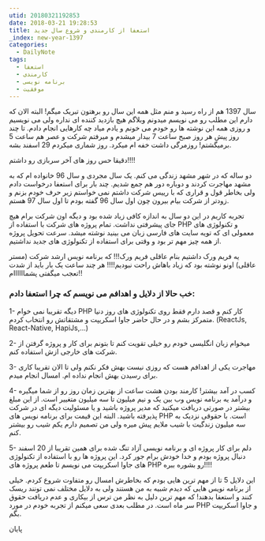```yaml
---
utid: 20180321192853
date: 2018-03-21 19:28:53
title: استعفا از کارمندی و شروع سال جدید
_index: new-year-1397
categories:
  - DailyNote
tags:
  - استعفا
  - کارمندی
  - برنامه نویسی
  - موفقیت
---
```

سال 1397 هم از راه رسید و منم مثل همه این سال رو برهتون تبریک میگم! البته الان که دارم این مطلب رو می نویسم میدونم وبلاگم هیچ بازدید کننده ای نداره ولی می نویسیم و روزی همه این نوشته ها رو خودم می خونم و یادم میاد چه کارهایی انجام دادم.
تا چند روز پیش هر روز صبح ساعت 7 بیدار میشدم و میرفتم شرکت و عصر هم ساعت 5 برمیگشتم! روزمرگی داشت خفه ام میکرد. روز شماری میکردم 29 اسفند بشه.

دقیقا حس روز های آخر سربازی رو داشتم!!!!

دو ساله که در شهر مشهد زندگی می کنم. یک سال مجردی و سال 96 خانواده ام که به مشهد مهاجرت کردند و دوباره دور هم جمع شدیم. چند بار برای استعفا درخواست دادم ولی بخاطر قول و قراری که با رییس شرکت داشتم نمی خواستم زیر حرف خودم بزنم و زودتر از شرکت بیام بیرون چون اول سال 96 گفته بودم تا اول سال 97 هستم.

تجربه کاریم در این دو سال به اندازه کافی زیاد شده بود و دیگه اون شرکت برام هیچ جای پیشرفتی نداشت. تمام پروژه های شرکت با استفاده از PHP و تکنولوژی های معمولی ای که تویه سایت های فارسی زبان می بینید نوشته میشد. سرعت تحویل پروژه از همه چیز مهم تر بود و وقتی برای استفاده از تکنولوژی های جدید نداشتیم.

یه فریم ورک داشتیم بنام عاقلی فریم ورک!!! که برنامه نویس ارشد شرکت (مستر عاقلی) اونو نوشته بود که زیاد باهاش راحت نبودیم!!!! هر چند ساعت یک بار باید از شدت تعجب میگفتی پشماااااام!!

### خب حالا از دلایل و اهدافم می نویسم که چرا استعفا دادم:
1- دیگه تقریبا نمی خوام PHP کار کنم و قصد دارم فقط روی تکنولوژی های روز دنیا متمرکز بشم و در حال حاضر جاوا اسکریپت و مشتقاتش رو انتخاب کردم. (ReactJs, React-Native, HapiJs,...)

2- میخوام زبان انگلیسی خودم رو خیلی تقویت کنم تا بتونم برای کار و پروژه گرفتن از شرکت های خارجی ازش استفاده کنم.

3- مهاجرت یکی از اهدافم هست که روزی نیست بهش فکر نکنم ولی تا الان تقریبا کاری برای رسیدن بهش انجام نداده ام. امسال انجام میدم.

4- کسب در آمد بیشتر! کارمند بودن هشت ساعت از بهترین زمان روز رو از شما میگیره و درآمد یه برنامه نویس وب بین یک و نیم میلیون تا سه میلیون متغییر است. از این مبلغ بیشتر در صورتی دریافت میکنید که مدیر پروژه باشید و یا مسئولیت دیگه ای در شرکت پذیرفته باشید. البته این قیمت برای برنامه نویس های PHP است. با حقوقی نزدیک به سه میلیون زندگیت با شیب ملایم پیش میره ولی من تصمیم دارم یکم شیب رو بیشتر کنم.

5- دلم برای کار پروژه ای و برنامه نویسی آزاد تنگ شده برای همین تقریبا از 20 اسفند دنبال پروژه بودم و خدا خودش برام جور کرد. این پروژه ها رو با استفاده از تکنولوژی های جاوا اسکریپت می نویسم تا طعم پروژه های PHP رو بشوره ببره!!!!

این دلایل 5 تا از مهم ترین هایی بودم که بخاطرش امسال رو متفاوت شروع کردم. خیلی از برنامه نویس هایی که دیدم شبیه به من هستند ولی به دلایل مختلف نمی تونند ریسک کنند و استعفا بدهند! که مهم ترین دلیل به نظر من ترس از بیکاری و عدم دریافت حقوق سر ماه است. در مطلب بعدی سعی میکنم از تجربه خودم در مورد PHP و جاوا اسکریپت بگم.

پایان
